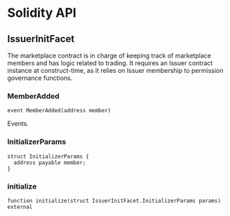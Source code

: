 # Solidity API

## IssuerInitFacet

The marketplace contract is in charge of keeping track of marketplace members and has logic
related to trading.
It requires an Issuer contract instance at construct-time, as it relies on Issuer membership
to permission governance functions.

### MemberAdded

```solidity
event MemberAdded(address member)
```

Events.

### InitializerParams

```solidity
struct InitializerParams {
  address payable member;
}
```

### initialize

```solidity
function initialize(struct IssuerInitFacet.InitializerParams params) external
```

